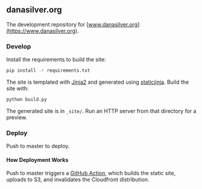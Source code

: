 ## danasilver.org

The development repository for [www.danasilver.org](https://www.danasilver.org).

### Develop

Install the requirements to build the site:

```sh
pip install -r requirements.txt
```

The site is templated with [Jinja2](http://jinja.pocoo.org/) and generated using
[staticjinja](https://staticjinja.readthedocs.io/en/latest/). Build the site with:

```sh
python build.py
```

The generated site is in `_site/`.
Run an HTTP server from that directory for a preview.

### Deploy

Push to master to deploy.

#### How Deployment Works

Push to master triggers a
[GitHub Action](https://github.com/danasilver/danasilver.github.io/actions/workflows/deploy-to-s3.yaml),
which builds the static site, uploads to S3, and invalidates the Cloudfront distribution.

